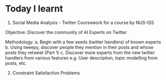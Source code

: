 # Today I learnt

1. Social Media Analysis - Twitter
Coursework for a course by NUS-ISS

Objective: Discover the community of AI Experts on Twitter

Methodology:
a. Begin with a few seeds (twitter handlers) of known experts
b. Using tweepy, discover people they mention in their posts and whose posts they retweet (Part 1)
c. Discover more experts from the new twitter handlers from various features e.g. User description, topic modelling from posts, etc.


2. Constraint Satisfaction Problems
